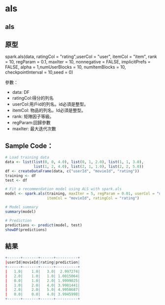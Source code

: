 # als

## als

## 原型

spark.als\(data, ratingCol = "rating",userCol = "user", itemCol = "item", rank = 10, regParam = 0.1, maxIter = 10, nonnegative = FALSE, implicitPrefs = FALSE, alpha = 1,numUserBlocks = 10, numItemBlocks = 10, checkpointInterval = 10,seed = 0\)

參數：

* data: DF
* ratingCol:得分的列名
* userCol:用戶id的列名。id必須是整型。
* itemCol: 物品的列名。Id必須是整型。
* rank: 矩陣因子等級。
* regParam:回歸參數
* maxIter: 最大迭代次數

## Sample Code：

```r
# Load training data
data <- list(list(0, 0, 4.0), list(0, 1, 2.0), list(1, 1, 3.0),
             list(1, 2, 4.0), list(2, 1, 1.0), list(2, 2, 5.0))
df <- createDataFrame(data, c("userId", "movieId", "rating"))
training <- df
test <- df

# Fit a recommendation model using ALS with spark.als
model <- spark.als(training, maxIter = 5, regParam = 0.01, userCol = "userId",
                   itemCol = "movieId", ratingCol = "rating")

# Model summary
summary(model)

# Prediction
predictions <- predict(model, test)
showDF(predictions)
```

## 結果

```r
+------+-------+------+----------+                                              
|userId|movieId|rating|prediction|
+------+-------+------+----------+
|   1.0|    1.0|   3.0|  2.997274|
|   2.0|    1.0|   1.0| 1.0015064|
|   0.0|    1.0|   2.0| 1.9999025|
|   1.0|    2.0|   4.0| 3.9981441|
|   2.0|    2.0|   5.0| 4.9958687|
|   0.0|    0.0|   4.0| 3.9945998|
+------+-------+------+----------+
```


